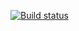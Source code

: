 [![Build status](https://ci.appveyor.com/api/projects/status/rl8w5l4v9p108orb?svg=true)](https://ci.appveyor.com/project/LazariucMaxim/range-limit-homework)